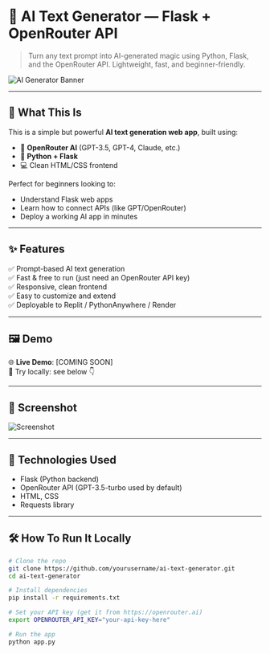 # 🔮 AI Text Generator — Flask + OpenRouter API

> Turn any text prompt into AI-generated magic using Python, Flask, and the OpenRouter API. Lightweight, fast, and beginner-friendly.

![AI Generator Banner](https://your-image-link.com/banner.png) <!-- Optional GitHub social banner -->

---

## 🚀 What This Is

This is a simple but powerful **AI text generation web app**, built using:
- 🧠 **OpenRouter AI** (GPT-3.5, GPT-4, Claude, etc.)
- 🐍 **Python + Flask**
- 💻 Clean HTML/CSS frontend

Perfect for beginners looking to:
- Understand Flask web apps
- Learn how to connect APIs (like GPT/OpenRouter)
- Deploy a working AI app in minutes

---

## ✨ Features

✅ Prompt-based AI text generation  
✅ Fast & free to run (just need an OpenRouter API key)  
✅ Responsive, clean frontend  
✅ Easy to customize and extend  
✅ Deployable to Replit / PythonAnywhere / Render

---

## 🖼️ Demo

🌐 **Live Demo**: [COMING SOON]  
🧪 Try locally: see below 👇

---

## 📸 Screenshot

![Screenshot](https://your-image-link.com/screenshot.png)

---

## 🧰 Technologies Used

- Flask (Python backend)
- OpenRouter API (GPT-3.5-turbo used by default)
- HTML, CSS
- Requests library

---

## 🛠️ How To Run It Locally

```bash
# Clone the repo
git clone https://github.com/yourusername/ai-text-generator.git
cd ai-text-generator

# Install dependencies
pip install -r requirements.txt

# Set your API key (get it from https://openrouter.ai)
export OPENROUTER_API_KEY="your-api-key-here"

# Run the app
python app.py
